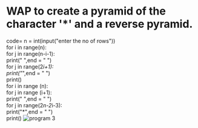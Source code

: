 # WAP to create a pyramid of the character '*' and a reverse pyramid.
code= n = int(input("enter the no of rows"))
<br>
for i in range(n):
<br>
    for j in range(n-i-1):
    <br>
        print(" ",end = " ")
        <br>
    for j in range(2*i+1):
    <br>
        print("*",end = " ")
        <br>
    print()
    <br>
for i in range (n):
<br>
    for j in range (i+1):
    <br>
        print(" ",end = " ")
        <br>
    for j in range(2*n-2*i-3):
    <br>
        print("*",end = " ")
        <br>
    print()
![program 3](https://github.com/user-attachments/assets/f0c537cd-5ccd-4de7-9a51-cc73c64a3678)
